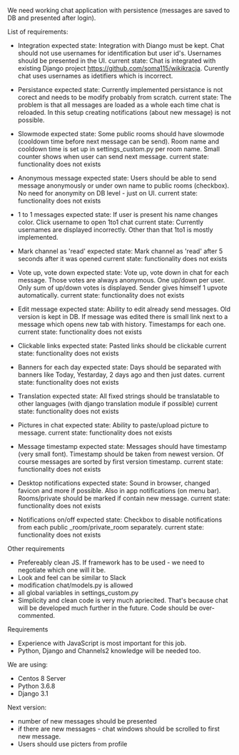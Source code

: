 We need working chat application with persistence (messages are saved to DB and presented after login).


List of requirements:

- Integration
    expected state: Integration with Diango must be kept. Chat should not use usernames for identification but user id's. Usernames should be presented in the UI.
    current state: Chat is integrated with existing Django project https://github.com/soma115/wikikracja. Curently chat uses usernames as idetifiers which is incorrect.

- Persistance
    expected state: Currently implemented persistance is not corect and needs to be modify probably from scratch.
    current state: The problem is that all messages are loaded as a whole each time chat is reloaded. In this setup creating notifications (about new message) is not possible.

- Slowmode
    expected state: Some public rooms should have slowmode (cooldown time before next message can be send). Room name and cooldown time is set up in settings_custom.py per room name. Small counter shows when user can send next message.
    current state: functionality does not exists

- Anonymous message
    expected state: Users should be able to send message anonymously or under own name to public rooms (checkbox). No need for anonymity on DB level - just on UI. 
    current state: functionality does not exists

- 1 to 1 messages
    expected state: If user is present his name changes color. Click username to open 1to1 chat
    current state: Currently usernames are displayed incorrectly. Other than that 1to1 is mostly implemented.

- Mark channel as 'read'
    expected state: Mark channel as 'read' after 5 seconds after it was opened
    current state: functionality does not exists

- Vote up, vote down
    expected state: Vote up, vote down in chat for each message. Those votes are always anonymous. One up/down per user. Only sum of up/down votes is displayed. Sender gives himself 1 upvote automatically.
    current state: functionality does not exists

- Edit message
    expected state: Ability to edit already send messages. Old version is kept in DB. If message was edited there is small link next to a message which opens new tab with history. Timestamps for each one.
    current state: functionality does not exists

- Clickable links
    expected state: Pasted links should be clickable
    current state: functionality does not exists

- Banners for each day
    expected state: Days should be separated with banners like Today, Yestarday, 2 days ago and then just dates.
    current state: functionality does not exists

- Translation
    expected state: All fixed strings should be translatable to other languages (with django translation module if possible)
    current state: functionality does not exists

- Pictures in chat
    expected state: Ability to paste/upload picture to message.
    current state: functionality does not exists

- Message timestamp
    expected state: Messages should have timestamp (very small font). Timestamp should be taken from newest version. Of course messages are sorted by first version timestamp.
    current state: functionality does not exists

- Desktop notifications
    expected state: Sound in browser, changed favicon and more if possible. Also in app notifications (on menu bar). Rooms/private should be marked if contain new message.
    current state: functionality does not exists

- Notifications on/off
    expected state: Checkbox to disable notifications from each public _room/private_room separately.
    current state: functionality does not exists

Other requirements
- Prefereably clean JS. If framework has to be used - we need to negotiate which one will it be.
- Look and feel can be similar to Slack
- modification chat/models.py is allowed
- all global variables in settings_custom.py
- Simplicity and clean code is very much apriecited. That's because chat will be developed much further in the future. Code should be over-commented.

Requirements
- Experience with JavaScript is most important for this job. 
- Python, Django and Channels2 knowledge will be needed too.

We are using:
- Centos 8 Server
- Python 3.6.8
- Django 3.1




Next version:
- number of new messages should be presented
- if there are new messages - chat windows should be scrolled to first new message.
- Users should use picters from profile





